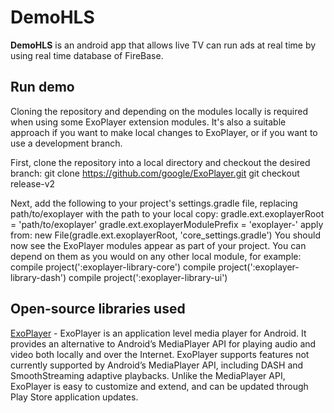 # DemoHLS
**DemoHLS** is an android app that allows live TV can run ads at real time by using real time database of FireBase.
## Run demo
Cloning the repository and depending on the modules locally is required when using some ExoPlayer extension modules. It's also a suitable approach if you want to make local changes to ExoPlayer, or if you want to use a development branch.

First, clone the repository into a local directory and checkout the desired branch:
  git clone https://github.com/google/ExoPlayer.git
  git checkout release-v2

Next, add the following to your project's settings.gradle file, replacing path/to/exoplayer with the path to your local copy:
  gradle.ext.exoplayerRoot = 'path/to/exoplayer'
  gradle.ext.exoplayerModulePrefix = 'exoplayer-'
  apply from: new File(gradle.ext.exoplayerRoot, 'core_settings.gradle')
You should now see the ExoPlayer modules appear as part of your project. You can depend on them as you would on any other local module, for example:
  compile project(':exoplayer-library-core')
  compile project(':exoplayer-library-dash')
  compile project(':exoplayer-library-ui')
## Open-source libraries used
[ExoPlayer](https://github.com/google/ExoPlayer) - ExoPlayer is an application level media player for Android. It provides an alternative to Android’s MediaPlayer API for playing audio and video both locally and over the Internet. ExoPlayer supports features not currently supported by Android’s MediaPlayer API, including DASH and SmoothStreaming adaptive playbacks. Unlike the MediaPlayer API, ExoPlayer is easy to customize and extend, and can be updated through Play Store application updates.
